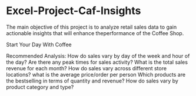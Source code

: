 # Excel-Project-Caf-Insights

The main objective of this project is to analyze retail sales data to gain actionable insights that will enhance theperformance of the Coffee Shop.

Start Your Day With Coffee

Recommended Analysis: 
How do sales vary by day of the
week and hour of the day?
Are there any peak times for sales
activity?
What is the total sales revenue for
each month?
How do sales vary across different
store locations?
what is the average price/order
per person
Which products are the bestselling in terms of quantity and
revenue?
How do sales vary by product
category and type?
